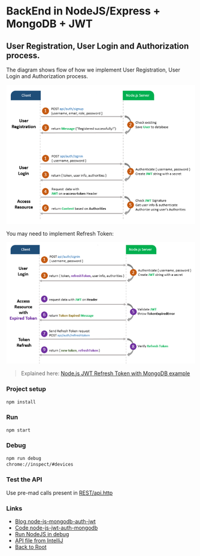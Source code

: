 # BackEnd in NodeJS/Express + MongoDB + JWT

## User Registration, User Login and Authorization process.
The diagram shows flow of how we implement User Registration, User Login and Authorization process.

![jwt-token-authentication-node-js-example-flow](../doc/jwt-token-authentication-node-js-example-flow.png)

You may need to implement Refresh Token:

![jwt-refresh-token-node-js-example-flow](../doc/jwt-refresh-token-node-js-example-flow.png)

> Explained here: [Node.js JWT Refresh Token with MongoDB example](https://www.bezkoder.com/jwt-refresh-token-node-js-mongodb/)


### Project setup
```
npm install
```

### Run
```
npm start
```

### Debug
```
npm run debug
chrome://inspect/#devices
```

### Test the API

Use pre-mad calls present in [REST/api.http](./REST/api.http)

### Links
- [Blog node-js-mongodb-auth-jwt](https://www.bezkoder.com/node-js-mongodb-auth-jwt/)
- [Code node-js-jwt-auth-mongodb](https://github.com/bezkoder/node-js-jwt-auth-mongodb)
- [Run NodeJS in debug](https://yonatankra.com/how-to-remote-debug-and-profile-node-js-apps/)
- [API file from IntelliJ](https://www.jetbrains.com/help/idea/exploring-http-syntax.html#enable-disable-saving-cookies)
- [Back to Root](../)
